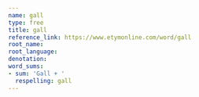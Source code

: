 ```yaml
---
name: gall
type: free
title: gall
reference_link: https://www.etymonline.com/word/gall
root_name: 
root_language: 
denotation: 
word_sums:
- sum: 'Gall + '
  respelling: gall
---
```

